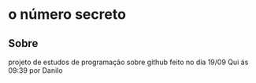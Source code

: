 <h1>o número secreto</h1>
<h2>Sobre</h2>
projeto de estudos de programação sobre github feito no dia 19/09 Qui ás 09:39
por Danilo
